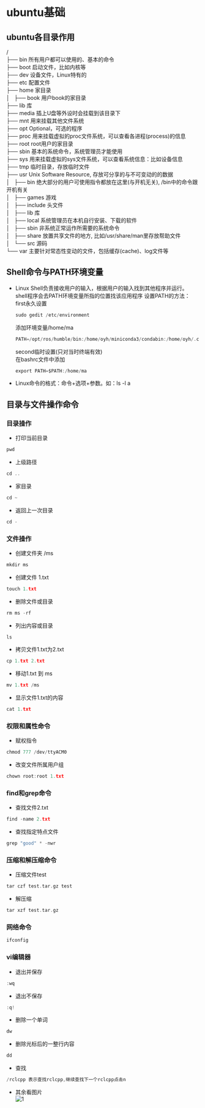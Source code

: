 # ubuntu基础
## ubuntu各目录作用

 /  
 ├── bin          所有用户都可以使用的、基本的命令  
 ├── boot         启动文件，比如内核等  
 ├── dev          设备文件，Linux特有的  
 ├── etc          配置文件  
 ├── home         家目录  
 │   ├── book     用户book的家目录  
 ├── lib          库  
 ├── media        插上U盘等外设时会挂载到该目录下  
 ├── mnt          用来挂载其他文件系统  
 ├── opt          Optional，可选的程序  
 ├── proc         用来挂载虚拟的proc文件系统，可以查看各进程(process)的信息  
 ├── root         root用户的家目录  
 ├── sbin         基本的系统命令，系统管理员才能使用  
 ├── sys          用来挂载虚拟的sys文件系统，可以查看系统信息：比如设备信息  
 ├── tmp          临时目录，存放临时文件  
 ├── usr          Unix Software Resource, 存放可分享的与不可变动的的数据  
 │   ├── bin      绝大部分的用户可使用指令都放在这里(与开机无关), /bin中的命令跟开机有关  
 │   ├── games    游戏  
 │   ├── include  头文件  
 │   ├── lib      库  
 │   ├── local    系统管理员在本机自行安装、下载的软件  
 │   ├── sbin     非系统正常运作所需要的系统命令  
 │   ├── share    放置共享文件的地方, 比如/usr/share/man里存放帮助文件  
 │   └── src      源码  
 └── var          主要针对常态性变动的文件，包括缓存(cache)、log文件等  
## Shell命令与PATH环境变量
- Linux Shell负责接收用户的输入，根据用户的输入找到其他程序并运行。shell程序会去PATH环境变量所指的位置找该应用程序
  设置PATH的方法：  
  first永久设置
  ```C
  sudo gedit /etc/environment
  ```
  添加环境变量/home/ma
  ```C
  PATH=/opt/ros/humble/bin:/home/oyh/miniconda3/condabin:/home/oyh/.cargo/bin:/usr/local/sbin:/usr/local/bin:/usr/sbin:/usr/bin:/sbin:/bin:/usr/games:/usr/local/games:/snap/bin:/snap/bin:/home/ma
  ```
  second临时设置(只对当时终端有效)    
  在bashrc文件中添加
  ```C
  export PATH=$PATH:/home/ma
  ```  
- Linux命令的格式：命令+选项+参数。如：ls -l a
## 目录与文件操作命令
### 目录操作
- 打印当前目录
```C
pwd
```
- 上级路径
```C
cd ..
```
- 家目录
```C
cd ~
```
- 返回上一次目录
```C
cd -
```
### 文件操作
- 创建文件夹 /ms
```C
mkdir ms
```
- 创建文件 1.txt
```C
touch 1.txt
```
- 删除文件或目录
```C
rm ms -rf
```
- 列出内容或目录
```C
ls 
```
- 拷贝文件1.txt为2.txt
```C
cp 1.txt 2.txt
```
- 移动1.txt 到 ms
```C
mv 1.txt /ms
```
- 显示文件1.txt的内容
```C
cat 1.txt
```
### 权限和属性命令
- 赋权指令
```C
chmod 777 /dev/ttyACM0
```
- 改变文件所属用户组
```C
chown root:root 1.txt
```
### find和grep命令
- 查找文件2.txt
```C
find -name 2.txt
```
- 查找指定特点文件
```C
grep "good" * -nwr
```
### 压缩和解压缩命令
- 压缩文件test
```C
tar czf test.tar.gz test
```
- 解压缩
```C
tar xzf test.tar.gz
```
### 网络命令
```C
ifconfig
```
### vi编辑器
- 退出并保存
```C
:wq
```
- 退出不保存
```C
:q!
```
- 删除一个单词
```C
dw
```
- 删除光标后的一整行内容
```C
dd
```
- 查找
```C
/rclcpp 表示查找rclcpp,继续查找下一个rclcpp点击n
```
- 其余看图片  
![1](https://github.com/user-attachments/assets/94ed698a-581b-4ed9-851c-03d39c731446)
